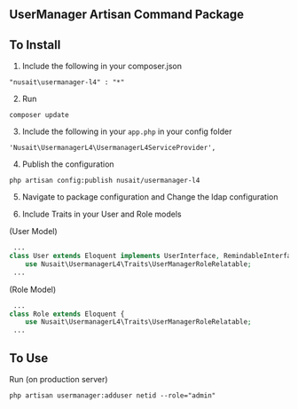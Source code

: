 UserManager Artisan Command Package
-------------------------------------------
## To Install

1. Include the following in your composer.json
```
"nusait\usermanager-l4" : "*"
```

2. Run
```
composer update
```

3. Include the following in your ```app.php``` in your config folder
```
'Nusait\UsermanagerL4\UsermanagerL4ServiceProvider',
```

4. Publish the configuration
```
php artisan config:publish nusait/usermanager-l4
```

5. Navigate to package configuration and Change the ldap configuration

6. Include Traits in your User and Role models

(User Model)
```php
 ... 
class User extends Eloquent implements UserInterface, RemindableInterface {
	use Nusait\UsermanagerL4\Traits\UserManagerRoleRelatable;
 ...
```

(Role Model)
```php
 ... 
class Role extends Eloquent {
	use Nusait\UsermanagerL4\Traits\UserManagerRoleRelatable;
 ...
```

## To Use

Run (on production server)

```
php artisan usermanager:adduser netid --role="admin"
```
